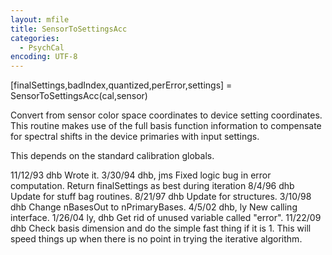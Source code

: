 ```yaml
---
layout: mfile
title: SensorToSettingsAcc
categories:
  - PsychCal
encoding: UTF-8
---
```


 [finalSettings,badIndex,quantized,perError,settings] = SensorToSettingsAcc(cal,sensor)

 Convert from sensor color space coordinates to device
 setting coordinates.  This routine makes use of the
 full basis function information to compensate for spectral
 shifts in the device primaries with input settings.

 This depends on the standard calibration globals.

 11/12/93   dhb      Wrote it.
 3/30/94     dhb, jms Fixed logic bug in error computation.
                      Return finalSettings as best during iteration
 8/4/96     dhb      Update for stuff bag routines.
 8/21/97    dhb      Update for structures.
 3/10/98     dhb      Change nBasesOut to nPrimaryBases.
 4/5/02     dhb, ly  New calling interface.
 1/26/04    ly, dhb  Get rid of unused variable called "error".
 11/22/09   dhb      Check basis dimension and do the simple fast thing if it is 1.
                     This will speed things up when there is no point in trying the
                     iterative algorithm.